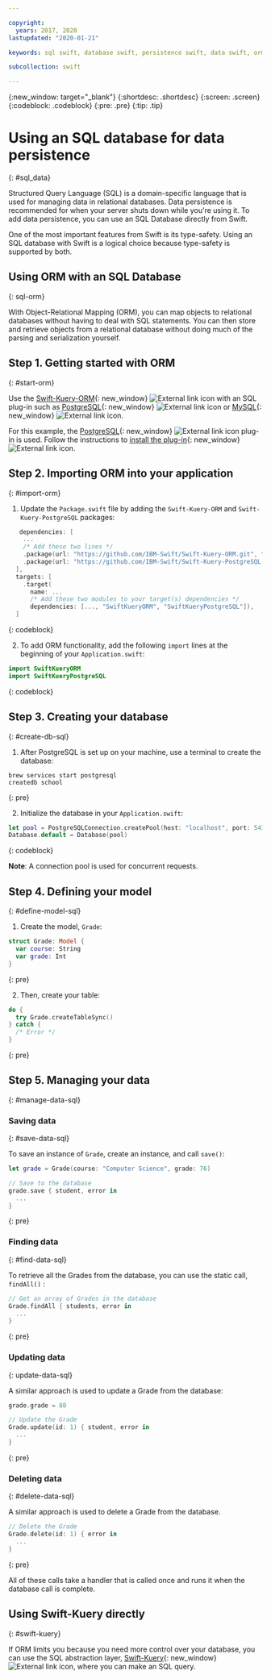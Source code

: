 ```yaml
---

copyright:
  years: 2017, 2020
lastupdated: "2020-01-21"

keywords: sql swift, database swift, persistence swift, data swift, orm swift, kuery swift, kitura swift

subcollection: swift

---
```


{:new_window: target="_blank"}
{:shortdesc: .shortdesc}
{:screen: .screen}
{:codeblock: .codeblock}
{:pre: .pre}
{:tip: .tip}

# Using an SQL database for data persistence
{: #sql_data}

Structured Query Language (SQL) is a domain-specific language that is used for managing data in relational databases. Data persistence is recommended for when your server shuts down while you're using it. To add data persistence, you can use an SQL Database directly from Swift. 

One of the most important features from Swift is its type-safety. Using an SQL database with Swift is a logical choice because type-safety is supported by both.

## Using ORM with an SQL Database
{: sql-orm}

With Object-Relational Mapping (ORM), you can map objects to relational databases without having to deal with SQL statements. You can then store and retrieve objects from a relational database without doing much of the parsing and serialization yourself.

## Step 1. Getting started with ORM
{: #start-orm}

Use the [Swift-Kuery-ORM](https://github.com/IBM-Swift/Swift-Kuery-ORM){: new_window} ![External link icon](../../icons/launch-glyph.svg "External link icon") with an SQL plug-in such as [PostgreSQL](https://github.com/IBM-Swift/Swift-Kuery-PostgreSQL){: new_window} ![External link icon](../../icons/launch-glyph.svg "External link icon") or [MySQL](https://github.com/IBM-Swift/SwiftKueryMySQL){: new_window} ![External link icon](../../icons/launch-glyph.svg "External link icon").

For this example, the [PostgreSQL](https://github.com/IBM-Swift/Swift-Kuery-PostgreSQL){: new_window} ![External link icon](../../icons/launch-glyph.svg "External link icon") plug-in is used. Follow the instructions to [install the plug-in](https://github.com/IBM-Swift/Swift-Kuery-PostgreSQL#postgresql-client-installation){: new_window} ![External link icon](../../icons/launch-glyph.svg "External link icon").

## Step 2. Importing ORM into your application
{: #import-orm}

1. Update the `Package.swift` file by adding the `Swift-Kuery-ORM` and `Swift-Kuery-PostgreSQL` packages:
  ```swift
     dependencies: [
      ...
      /* Add these two lines */
      .package(url: "https://github.com/IBM-Swift/Swift-Kuery-ORM.git", from: "0.0.1"),
      .package(url: "https://github.com/IBM-Swift/Swift-Kuery-PostgreSQL.git", from: "1.0.0"),
    ],
    targets: [
      .target(
        name: ...
        /* Add these two modules to your target(s) dependencies */
        dependencies: [..., "SwiftKueryORM", "SwiftKueryPostgreSQL"]),
    ]
  ```
  {: codeblock}

2. To add ORM functionality, add the following `import` lines at the beginning of your `Application.swift`:
  ```swift
  import SwiftKueryORM
  import SwiftKueryPostgreSQL
  ```
  {: codeblock}

## Step 3. Creating your database
{: #create-db-sql}

1. After PostgreSQL is set up on your machine, use a terminal to create the database:
  ```
  brew services start postgresql
  createdb school
  ```
  {: pre}

2. Initialize the database in your `Application.swift`:
  ```swift
  let pool = PostgreSQLConnection.createPool(host: "localhost", port: 5432, options: [.databaseName("school")], poolOptions: ConnectionPoolOptions(initialCapacity: 10, maxCapacity: 50, timeout: 10000))
  Database.default = Database(pool)
  ```
  {: codeblock}

  **Note**: A connection pool is used for concurrent requests.

## Step 4. Defining your model
{: #define-model-sql}

1. Create the model, `Grade`:
  ```swift
  struct Grade: Model {
    var course: String
    var grade: Int
  }
  ```
  {: pre}

2. Then, create your table:
  ```swift
  do {
    try Grade.createTableSync()
  } catch {
    /* Error */
  }
  ```
  {: pre}

## Step 5. Managing your data
{: #manage-data-sql}

### Saving data
{: #save-data-sql}

To save an instance of `Grade`, create an instance, and call `save()`:
```swift
let grade = Grade(course: "Computer Science", grade: 76)

// Save to the database
grade.save { student, error in
  ...
}
```
{: pre}

### Finding data
{: #find-data-sql}

To retrieve all the Grades from the database, you can use the static call, `findAll()` :
```swift
// Get an array of Grades in the database
Grade.findAll { students, error in
  ...
}
```
{: pre}

### Updating data
{: update-data-sql}

A similar approach is used to update a Grade from the database:
```swift
grade.grade = 80

// Update the Grade
Grade.update(id: 1) { student, error in
  ...
}
```
{: pre}

### Deleting data
{: #delete-data-sql}

A similar approach is used to delete a Grade from the database.
```swift
// Delete the Grade
Grade.delete(id: 1) { error in
  ...
}
```
{: pre}

All of these calls take a handler that is called once and runs it when the database call is complete.

## Using Swift-Kuery directly
{: #swift-kuery}

If ORM limits you because you need more control over your database, you can use the SQL abstraction layer, [Swift-Kuery](https://github.com/IBM-Swift/Swift-Kuery){: new_window} ![External link icon](../../icons/launch-glyph.svg "External link icon"), where you can make an SQL query.

